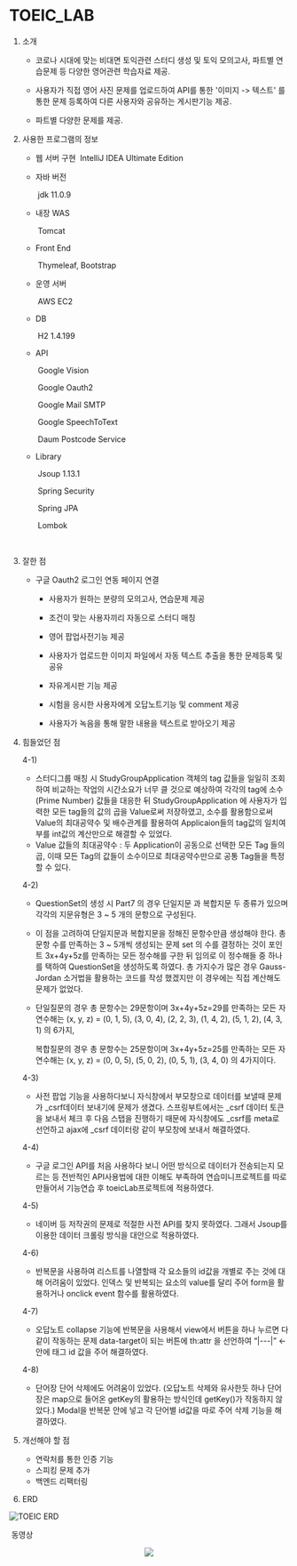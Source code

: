 # TOEIC_LAB

1. 소개

     - 코로나 시대에 맞는 비대면 토익관련 스터디 생성 및 토익 모의고사, 파트별 연습문제 등 다양한 영어관련 학습자료 제공.

     - 사용자가 직접 영어 사진 문제를 업로드하여 API를 통한 '이미지 -> 텍스트' 를 통한 문제 등록하여 다른 사용자와 공유하는 게시판기능 제공.

     - 파트별 다양한 문제를 제공.

       

2. 사용한 프로그램의 정보

     - 웹 서버 구현 
       ​		IntelliJ IDEA Ultimate Edition

      - 자바 버전

        ​		 jdk 11.0.9

      - 내장 WAS 

        ​		Tomcat

      - Front End

        ​		Thymeleaf, Bootstrap

      - 운영 서버 

        ​		AWS EC2

      - DB 

        ​		H2 1.4.199

      - API

        ​		Google Vision

        ​		Google Oauth2

        ​		Google Mail SMTP

        ​		Google SpeechToText

        ​		Daum Postcode Service

      - Library

        ​		Jsoup 1.13.1

        ​		Spring Security

        ​		Spring JPA

        ​		Lombok

        ​		


3. 잘한 점

   - 구글 Oauth2 로그인 연동 페이지 연결

     - 사용자가 원하는 분량의 모의고사, 연습문제 제공

     - 조건이 맞는 사용자끼리 자동으로 스터디 매칭

     - 영어 팝업사전기능 제공

     - 사용자가 업로드한 이미지 파일에서 자동 텍스트 추출을 통한 문제등록 및 공유

     - 자유게시판 기능 제공

     - 시험을 응시한 사용자에게 오답노트기능 및 comment 제공

     - 사용자가 녹음을 통해 말한 내용을 텍스트로 받아오기 제공

       

4. 힘들었던 점

   4-1)

   - 스터디그룹 매칭 시 StudyGroupApplication 객체의 tag 값들을 일일히 조회하여 비교하는 작업의 시간소요가 너무 클 것으로 예상하여 각각의 tag에 소수(Prime Number) 값들을 대응한 뒤 StudyGroupApplication 에 사용자가 입력한 모든 tag들의 값의 곱을 Value로써 저장하였고, 소수를 활용함으로써  Value의 최대공약수 및 배수관계를 활용하여 Applicaion들의 tag값의 일치여부를 int값의 계산만으로 해결할 수 있었다.
   - Value 값들의 최대공약수 : 두 Application이 공동으로 선택한  모든 Tag 들의 곱, 이때 모든 Tag의 값들이 소수이므로 최대공약수만으로 공통 Tag들을 특정할 수 있다.

   4-2)

   - QuestionSet의 생성 시 Part7 의 경우 단일지문 과 복합지문 두 종류가 있으며 각각의 지문유형은 3 ~ 5 개의 문항으로 구성된다.

   - 이 점을 고려하여 단일지문과 복합지문을 정해진 문항수만큼 생성해야 한다. 총 문항 수를 만족하는 3 ~ 5개씩 생성되는 문제 set 의 수를 결정하는 것이 포인트 3x+4y+5z를 만족하는 모든 정수해를 구한 뒤 임의로 이 정수해들 중 하나를 택하여 QuestionSet을 생성하도록 하였다.  총 가지수가 많은 경우 Gauss-Jordan 소거법을 활용하는 코드를 작성 했겠지만 이 경우에는 직접 계산해도 문제가 없었다.

   -  단일질문의 경우 총 문항수는 29문항이며 3x+4y+5z=29를 만족하는 모든 자연수해는
       (x, y, z) = (0, 1, 5), (3, 0, 4), (2, 2, 3), (1, 4, 2), (5, 1, 2), (4, 3, 1) 의 6가지,

       복합질문의 경우 총 문항수는 25문항이며 3x+4y+5z=25를 만족하는 모든 자연수해는
       (x, y, z) = (0, 0, 5), (5, 0, 2), (0, 5, 1), (3, 4, 0) 의 4가지이다.

   4-3)

   - 사전 팝업 기능을 사용하다보니 자식창에서 부모창으로 데이터를 보낼때 문제가 _csrf데이터 보내기에 문제가 생겼다.  스프링부트에서는 _csrf 데이터 토큰을 보내서 체크 후  다음 스탭을 진행하기 때문에 자식창에도 _csrf를 meta로 선언하고 ajax에 _csrf 데이터랑 같이 부모창에 보내서 해결하였다.

   4-4)

   - 구글 로그인 API를 처음 사용하다 보니 어떤 방식으로 데이터가 전송되는지 모르는 등 전반적인 API사용법에 대한 이해도 부족하여 연습미니프로젝트를 따로 만들어서 기능연습 후 toeicLab프로젝트에 적용하였다.

   4-5)

   - 네이버 등 저작권의 문제로 적절한 사전 API를 찾지 못하였다. 그래서  Jsoup를 이용한 데이터 크롤링 방식을 대안으로 적용하였다.

   4-6)

   - 반복문을 사용하여 리스트를 나열할때 각 요소들의 id값을 개별로 주는 것에 대해 어려움이 있었다. 인덱스 및 반복되는 요소의 value를 달리 주어 form을 활용하거나 onclick event 함수를 활용하였다.

   4-7)

   - 오답노트 collapse 기능에 반복문을 사용해서 view에서  버튼을 하나 누르면 다같이 작동하는 문제
     data-target이 되는 버튼에 th:attr 을 선언하여 “|---|” ← 안에 태그 id 값을 주어 해결하였다.

   4-8)

   - 단어장 단어 삭제에도 어려움이 있었다. (오답노트 삭제와 유사한듯 하나 단어장은 map으로 들어온 getKey의 활용하는 방식인데 getKey()가 작동하지 않았다.) Modal을 반복문 안에 넣고 각 단어별 id값을 따로 주어 삭제 기능을 해결하였다.

   

5. 개선해야 할 점
   - 연락처를 통한 인증 기능
   - 스피킹 문제 추가
   - 백엔드 리팩터링 

   

6. ERD

![TOEIC ERD](https://user-images.githubusercontent.com/73643473/116818438-483fe580-aba6-11eb-814c-bd724e9c3a69.jpeg)

​																						동영상

<div style="text-align: center">
	<a href="https://www.youtube.com/watch?v=t2VPNYM-lMQ" target="_blank"><image src = "https://img.youtube.com/vi/t2VPNYM-lMQ/mqdefault.jpg"></a>	
</div>

